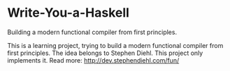 # Write-You-a-Haskell
Building a modern functional compiler from first principles.

This is a learning project, trying to build a modern functional compiler from first principles. The idea belongs to Stephen Diehl. This project only implements it. Read more: http://dev.stephendiehl.com/fun/
